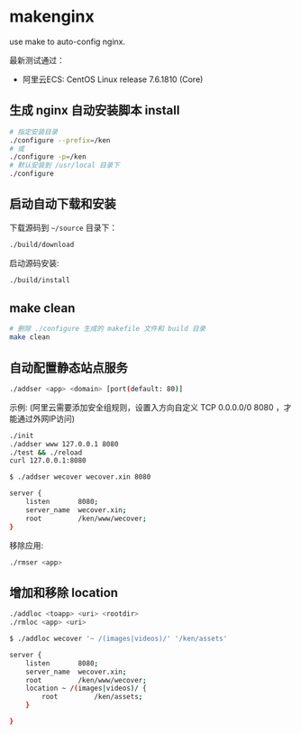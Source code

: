 # makenginx

use make to auto-config nginx.

最新测试通过：

- 阿里云ECS: CentOS Linux release 7.6.1810 (Core) 

## 生成 nginx 自动安装脚本 install

``` sh
# 指定安装目录
./configure --prefix=/ken
# 或
./configure -p=/ken
# 默认安装到 /usr/local 目录下
./configure
```

## 启动自动下载和安装

下载源码到 `~/source` 目录下：

``` sh
./build/download
```

启动源码安装:

``` sh
./build/install
```

## make clean

``` sh
# 删除 ./configure 生成的 makefile 文件和 build 目录
make clean
```

## 自动配置静态站点服务

``` sh
./addser <app> <domain> [port(default: 80)]
```

示例:
(阿里云需要添加安全组规则，设置入方向自定义 TCP 0.0.0.0/0 8080 ，才能通过外网IP访问)

``` sh
./init
./addser www 127.0.0.1 8080
./test && ./reload
curl 127.0.0.1:8080
```

``` sh
$ ./addser wecover wecover.xin 8080

server {
    listen       8080;
    server_name  wecover.xin;
    root         /ken/www/wecover;
}

```

移除应用:

``` sh
./rmser <app>
```

## 增加和移除 location

``` sh
./addloc <toapp> <uri> <rootdir>
./rmloc <app> <uri>
```

``` sh
$ ./addloc wecover '~ /(images|videos)/' '/ken/assets'

server {
    listen       8080;
    server_name  wecover.xin;
    root         /ken/www/wecover;
    location ~ /(images|videos)/ {
        root         /ken/assets;
    }

}
```

